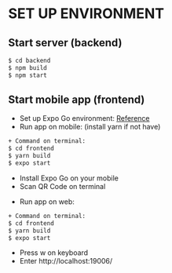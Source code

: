 # SET UP ENVIRONMENT

## Start server (backend)

```bash
$ cd backend
$ npm build
$ npm start
```

## Start mobile app (frontend)
- Set up Expo Go environment: [Reference](<https://freetuts.net/cai-dat-expo-moi-truong-xay-dung-ung-dung-react-native-2717.html>)
- Run app on mobile: (install yarn if not have)
```bash
+ Command on terminal:
$ cd frontend
$ yarn build
$ expo start
```
+ Install Expo Go on your mobile
+ Scan QR Code on terminal
- Run app on web: 
```bash
+ Command on terminal:
$ cd frontend
$ yarn build
$ expo start
```
+ Press w on keyboard
+ Enter http://localhost:19006/
